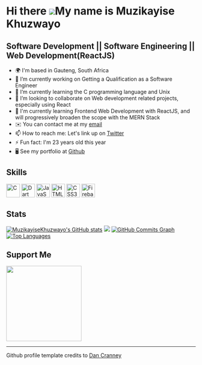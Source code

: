 Hi there ![](https://user-images.githubusercontent.com/18350557/176309783-0785949b-9127-417c-8b55-ab5a4333674e.gif)My name is Muzikayise Khuzwayo
===========================================================================================================================================

Software Development || Software Engineering || Web Development(ReactJS)
-----------------------------------------------------------
- 🌍 I'm based in Gauteng, South Africa
- 🔭 I’m currently working on Getting a Qualification as a Software Engineer
- 🌱 I’m currently learning the C programming language and Unix
- 👯 I’m looking to collaborate on Web development related projects, especially using React
- 🧠 I'm currently learning Frontend Web Development with ReactJS, and will progressively broaden the scope with the MERN Stack
- ✉️  You can contact me at my [email](mailto:khuzwayomuzikayise@gmail.com)
- 📫 How to reach me: Let's link up on [Twitter](https:twitter.com/3mk4y_)
- ⚡ Fun fact: I'm 23 years old this year
- 🖥️  See my portfolio at [Github](http://github.com/MuzikayiseKhuzwayo)

Skills
-----------------------------------------------------------

<p align="left">
<a href="https://docs.microsoft.com/en-us/cpp/?view=msvc-170" target="_blank" rel="noreferrer"><img src="https://raw.githubusercontent.com/danielcranney/readme-generator/main/public/icons/skills/c-colored.svg" width="36" height="36" alt="C" /></a>
<a href="https://dart.dev/" target="_blank" rel="noreferrer"><img src="https://raw.githubusercontent.com/danielcranney/readme-generator/main/public/icons/skills/dart-colored.svg" width="36" height="36" alt="Dart" /></a>
<a href="https://developer.mozilla.org/en-US/docs/Web/JavaScript" target="_blank" rel="noreferrer"><img src="https://raw.githubusercontent.com/danielcranney/readme-generator/main/public/icons/skills/javascript-colored.svg" width="36" height="36" alt="JavaScript" /></a>
<a href="https://developer.mozilla.org/en-US/docs/Glossary/HTML5" target="_blank" rel="noreferrer"><img src="https://raw.githubusercontent.com/danielcranney/readme-generator/main/public/icons/skills/html5-colored.svg" width="36" height="36" alt="HTML5" /></a>
<a href="https://www.w3.org/TR/CSS/#css" target="_blank" rel="noreferrer"><img src="https://raw.githubusercontent.com/danielcranney/readme-generator/main/public/icons/skills/css3-colored.svg" width="36" height="36" alt="CSS3" /></a>
<a href="https://firebase.google.com/" target="_blank" rel="noreferrer"><img src="https://raw.githubusercontent.com/danielcranney/readme-generator/main/public/icons/skills/firebase-colored.svg" width="36" height="36" alt="Firebase" /></a>

Stats
-----------------------------------------------------------

<a href="http://www.github.com/MuzikayiseKhuzwayo"><img src="https://github-readme-stats.vercel.app/api?username=MuzikayiseKhuzwayo&show_icons=true&hide=&count_private=true&title_color=0891b2&text_color=ffffff&icon_color=0891b2&bg_color=1c1917&hide_border=true&show_icons=true" alt="MuzikayiseKhuzwayo's GitHub stats" /></a>
<a href="http://www.github.com/MuzikayiseKhuzwayo"><img src="https://github-readme-streak-stats.herokuapp.com/?user=MuzikayiseKhuzwayo&stroke=ffffff&background=1c1917&ring=0891b2&fire=0891b2&currStreakNum=ffffff&currStreakLabel=0891b2&sideNums=ffffff&sideLabels=ffffff&dates=ffffff&hide_border=true" /></a>
<a href="http://www.github.com/MuzikayiseKhuzwayo"><img src="https://github-readme-activity-graph.cyclic.app/graph?username=MuzikayiseKhuzwayo&bg_color=1c1917&color=ffffff&line=0891b2&point=ffffff&area_color=1c1917&area=true&hide_border=true&custom_title=GitHub%20Commits%20Graph" alt="GitHub Commits Graph" /></a>
<a href="https://github.com/MuzikayiseKhuzwayo" align="left"><img src="https://github-readme-stats.vercel.app/api/top-langs/?username=MuzikayiseKhuzwayo&langs_count=10&title_color=0891b2&text_color=ffffff&icon_color=0891b2&bg_color=1c1917&hide_border=true&locale=en&custom_title=Top%20%Languages" alt="Top Languages" /></a>

Support Me
-----------------------------------------------------------

<a href="https://www.buymeacoffee.com/MuzikayiseKhuzwayo"><img src="https://cdn.buymeacoffee.com/buttons/v2/default-yellow.png" width="200" /></a>

-----------------------------------------------------------

Github profile template credits to [Dan Cranney](https://github.com/danielcranney)


